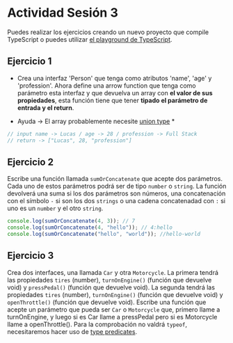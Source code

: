# Actividad Sesión 3

Puedes realizar los ejercicios creando un nuevo proyecto que compile TypeScript o puedes utilizar [el playground de TypeScript](https://www.typescriptlang.org/play).

## Ejercicio 1

* Crea una interfaz 'Person' que tenga como atributos 'name', 'age' y 'profession'. Ahora define una arrow function que tenga como parámetro esta interfaz y que devuelva un array con **el valor de sus propiedades**, esta función tiene que tener **tipado el parámetro de entrada y el return**.

* Ayuda -> El array probablemente necesite [union type](https://www.typescriptlang.org/docs/handbook/2/everyday-types.html#union-types) *

```javascript
// input name -> Lucas / age -> 28 / profession -> Full Stack
// return -> ["Lucas", 28, "profession"] 
```

## Ejercicio 2

Escribe una función llamada `sumOrConcatenate` que acepte dos parámetros. Cada uno de estos parámetros podrá ser de tipo `number` o `string`. La función devolverá una suma si los dos parámetros son números, una concatenación con el símbolo `-` si son los dos `strings` o una cadena concatenadad con `:` si uno es un `number` y el otro `string`.

```javascript
console.log(sumOrConcatenate(4, 3)); // 7
console.log(sumOrConcatenate(4, "hello")); // 4:hello 
console.log(sumOrConcatenate("hello", "world")); //hello-world
```

## Ejercicio 3

Crea dos interfaces, una llamada `Car` y otra `Motorcycle`. La primera tendrá las propiedades `tires` (number), `turnOnEngine()` (función que devuelve void) y `pressPedal()` (función que devuelve void).
La segunda tendrá las propiedades `tires` (number), `turnOnEngine()` (función que devuelve void) y `openThrottle()` (función que devuelve void).
Escribe una función que acepte un parámetro que pueda ser `Car` o `Motorcycle` que, primero llame a turnOnEngine, y luego si es Car llame a pressPedal pero si es Motorcycle llame a openThrottle().
Para la comprobación no valdrá `typeof`, necesitaremos hacer uso de [type predicates](https://www.typescriptlang.org/docs/handbook/2/narrowing.html#using-type-predicates).
